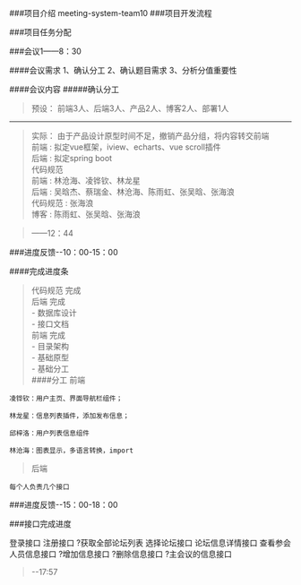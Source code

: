 ###项目介绍
    meeting-system-team10
###项目开发流程

###项目任务分配

###会议1——8：30

####会议需求
   1、确认分工
   2、确认题目需求
   3、分析分值重要性
   
####会议内容
#####确认分工
>    预设：
        前端3人、后端3人、产品2人、博客2人、部署1人
       
___
>    实际：
        由于产品设计原型时间不足，撤销产品分组，将内容转交前端  
        前端 : 拟定vue框架，iview、echarts、vue scroll插件  
        后端 : 拟定spring boot   
        代码规范  
>       前端 : 林沧海、凌铧钦、林龙星  
        后端 : 吴晗杰、蔡瑞金、林沧海、陈雨虹、张吴晗、张海浪  
        代码规范 : 张海浪  
        博客 : 陈雨虹、张吴晗、张海浪    

>——12：44

###进度反馈--10：00-15：00

####完成进度条

>    代码规范 完成  
>    后端 完成  
        - 数据库设计  
        - 接口文档  
>    前端 完成  
        - 目录架构  
        - 基础原型  
        - 基础分工  
####分工
> 前端

    凌铧钦：用户主页、界面导航栏组件；  

    林龙星：信息列表插件，添加发布信息；  

    邱梓洛：用户列表信息组件  

    林沧海：图表显示，多语言转换，import  
>后端

    每个人负责几个接口


###进度反馈--15：00-18：00


###接口完成进度

登录接口
注册接口
?获取全部论坛列表
选择论坛接口
论坛信息详情接口
查看参会人员信息接口
?增加信息接口
?删除信息接口
?主会议的信息接口

>--17:57